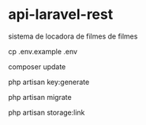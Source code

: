 # api-laravel-rest

sistema de locadora de filmes de filmes <br>

cp .env.example .env <br>

composer update <br>

php artisan key:generate <br>
 
php artisan migrate <br>

php artisan storage:link